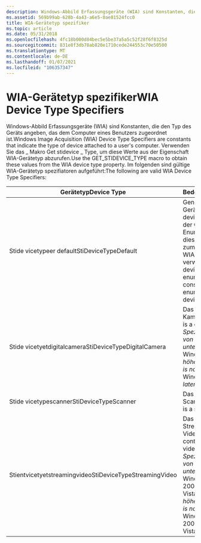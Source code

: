 ```yaml
---
description: Windows-Abbild Erfassungsgeräte (WIA) sind Konstanten, die den Typ des Geräts angeben, das dem Computer eines Benutzers zugeordnet ist.
ms.assetid: 569b99ab-628b-4a43-a6e5-0ae81524fcc0
title: WIA-Gerätetyp spezifiker
ms.topic: article
ms.date: 05/31/2018
ms.openlocfilehash: 4fc18b000d84bec5e5be37a5a5c52f28f6f8325d
ms.sourcegitcommit: 831e8f3db78ab820e1710cede244553c70e50500
ms.translationtype: MT
ms.contentlocale: de-DE
ms.lasthandoff: 01/07/2021
ms.locfileid: "106357347"
---
```

# <a name="wia-device-type-specifiers"></a><span data-ttu-id="b5d30-103">WIA-Gerätetyp spezifiker</span><span class="sxs-lookup"><span data-stu-id="b5d30-103">WIA Device Type Specifiers</span></span>

<span data-ttu-id="b5d30-104">Windows-Abbild Erfassungsgeräte (WIA) sind Konstanten, die den Typ des Geräts angeben, das dem Computer eines Benutzers zugeordnet ist.</span><span class="sxs-lookup"><span data-stu-id="b5d30-104">Windows Image Acquisition (WIA) Device Type Specifiers are constants that indicate the type of device attached to a user's computer.</span></span> <span data-ttu-id="b5d30-105">Verwenden Sie das \_ Makro Get stidevice \_ Type, um diese Werte aus der Eigenschaft WIA-Gerätetyp abzurufen.</span><span class="sxs-lookup"><span data-stu-id="b5d30-105">Use the GET\_STIDEVICE\_TYPE macro to obtain these values from the WIA device type property.</span></span> <span data-ttu-id="b5d30-106">Im folgenden sind gültige WIA-Gerätetyp spezifiatoren aufgeführt:</span><span class="sxs-lookup"><span data-stu-id="b5d30-106">The following are valid WIA Device Type Specifiers:</span></span> 

| <span data-ttu-id="b5d30-107">Gerätetyp</span><span class="sxs-lookup"><span data-stu-id="b5d30-107">Device Type</span></span>                 | <span data-ttu-id="b5d30-108">Bedeutung</span><span class="sxs-lookup"><span data-stu-id="b5d30-108">Meaning</span></span>                                                                                                                     |
|-----------------------------|-----------------------------------------------------------------------------------------------------------------------------|
| <span data-ttu-id="b5d30-109">Stide vicetypeer default</span><span class="sxs-lookup"><span data-stu-id="b5d30-109">StiDeviceTypeDefault</span></span>        | <span data-ttu-id="b5d30-110">Generisches WIA-Gerät.</span><span class="sxs-lookup"><span data-stu-id="b5d30-110">Generic WIA device.</span></span> <span data-ttu-id="b5d30-111">Während der Geräte Enumerationen wird diese Konstante zum Auflisten aller WIA-Geräte verwendet.</span><span class="sxs-lookup"><span data-stu-id="b5d30-111">During device enumerations, this constant is used to enumerate all WIA devices.</span></span>                         |
| <span data-ttu-id="b5d30-112">Stide vicetyetdigitalcamera</span><span class="sxs-lookup"><span data-stu-id="b5d30-112">StiDeviceTypeDigitalCamera</span></span>  | <span data-ttu-id="b5d30-113">Das Gerät ist eine Kamera.</span><span class="sxs-lookup"><span data-stu-id="b5d30-113">The device is a camera.</span></span> <span data-ttu-id="b5d30-114">*Dieser Spezifizierer wird von nicht unterstützt* . Windows Vista *und höher.*</span><span class="sxs-lookup"><span data-stu-id="b5d30-114">*This specifier is not supported by* Windows Vista *and later.*</span></span>                                     |
| <span data-ttu-id="b5d30-115">Stide vicetypescanner</span><span class="sxs-lookup"><span data-stu-id="b5d30-115">StiDeviceTypeScanner</span></span>        | <span data-ttu-id="b5d30-116">Das Gerät ist ein Scanner.</span><span class="sxs-lookup"><span data-stu-id="b5d30-116">The device is a scanner.</span></span>                                                                                                    |
| <span data-ttu-id="b5d30-117">Stientvicetyetstreamingvideo</span><span class="sxs-lookup"><span data-stu-id="b5d30-117">StiDeviceTypeStreamingVideo</span></span> | <span data-ttu-id="b5d30-118">Das Gerät enthält Streaming-Videos.</span><span class="sxs-lookup"><span data-stu-id="b5d30-118">The device contains streaming video.</span></span> <span data-ttu-id="b5d30-119">*Dieser Spezifizierer wird von nicht unterstützt* . Windows Server 2003 *,* Windows Vista *oder höher.*</span><span class="sxs-lookup"><span data-stu-id="b5d30-119">*This specifier is not supported by* Windows Server 2003 *,* Windows Vista, *or later.*</span></span> |



 

 

 




